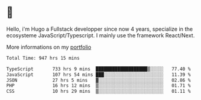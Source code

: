 # 👋 

Hello, i'm Hugo a Fullstack developper since now 4 years, specialize in the ecosysteme JavaScript/Typescript. I mainly use the framework React/Next.

More informations on my [portfolio](https://hcampos.fr)

<!--START_SECTION:waka-->

```txt
Total Time: 947 hrs 15 mins

TypeScript       733 hrs 9 mins  ███████████████████▒░░░░░   77.40 %
JavaScript       107 hrs 54 mins ███░░░░░░░░░░░░░░░░░░░░░░   11.39 %
JSON             27 hrs 5 mins   ▓░░░░░░░░░░░░░░░░░░░░░░░░   02.86 %
PHP              16 hrs 12 mins  ▒░░░░░░░░░░░░░░░░░░░░░░░░   01.71 %
CSS              10 hrs 29 mins  ▒░░░░░░░░░░░░░░░░░░░░░░░░   01.11 %
```

<!--END_SECTION:waka-->
